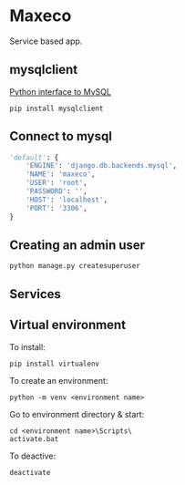 # Maxeco
Service based app.

## mysqlclient
[Python interface to MySQL](https://pypi.org/project/mysqlclient/)

```pip install mysqlclient```

## Connect to mysql
```python
'default': {
    'ENGINE': 'django.db.backends.mysql',
    'NAME': 'maxeco',
    'USER': 'root',
    'PASSWORD': '',
    'HOST': 'localhost',
    'PORT': '3306',
}
```

## Creating an admin user
```
python manage.py createsuperuser
```

## Services 

## Virtual environment
To install:
```
pip install virtualenv
```

To create an environment:
```
python -m venv <environment name>
```

Go to environment directory & start:
```
cd <environment name>\Scripts\
activate.bat
```

To deactive:
```
deactivate
```
